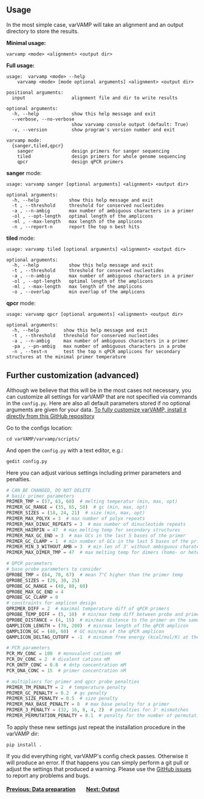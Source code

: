 ## Usage


In the most simple case, varVAMP will take an alignment and an output directory to store the results.

**Minimal usage:**

```shell
varvamp <mode> <alignment> <output dir>
```

**Full usage:**
```shell
usage: 	varvamp <mode> --help
	varvamp <mode> [mode optional arguments] <alignment> <output dir>
```

```
positional arguments:
  input                 alignment file and dir to write results

optional arguments:
  -h, --help            show this help message and exit
  --verbose, --no-verbose
                        show varvamp console output (default: True)
  -v, --version         show program's version number and exit

varvamp mode:
  {sanger,tiled,qpcr}
    sanger              design primers for sanger sequencing
    tiled               design primers for whole genome sequencing
    qpcr                design qPCR primers

```
**sanger** mode:
```shell
usage: varvamp sanger [optional arguments] <alignment> <output dir>
```
```
optional arguments:
  -h, --help           show this help message and exit
  -t , --threshold     threshold for conserved nucleotides
  -a , --n-ambig       max number of ambiguous characters in a primer
  -ol , --opt-length   optimal length of the amplicons
  -ml , --max-length   max length of the amplicons
  -n , --report-n      report the top n best hits
```
**tiled** mode:
```shell
usage: varvamp tiled [optional arguments] <alignment> <output dir>
```
```
optional arguments:
  -h, --help           show this help message and exit
  -t , --threshold     threshold for conserved nucleotides
  -a , --n-ambig       max number of ambiguous characters in a primer
  -ol , --opt-length   optimal length of the amplicons
  -ml , --max-length   max length of the amplicons
  -o , --overlap       min overlap of the amplicons
```
**qpcr** mode:
```shell
usage: varvamp qpcr [optional arguments] <alignment> <output dir>
```
```
optional arguments:
  -h, --help         show this help message and exit
  -t , --threshold   threshold for conserved nucleotides
  -a , --n-ambig     max number of ambiguous characters in a primer
  -pa , --pn-ambig   max number of ambiguous characters in a probe
  -n , --test-n      test the top n qPCR amplicons for secondary structures at the minimal primer temperature
```

## Further customization (advanced)

Although we believe that this will be in the most cases not necessary, you can customize all settings for varVAMP that are not specified via commands in the `config.py`. Here are also all default parameters stored if no optional arguments are given for your data. [To fully customize varVAMP, install it directly from this GitHub repository](./installation.md)

Go to the configs location:
```shell
cd varVAMP/varvamp/scripts/
```
And open the `config.py` with a text editor, e.g.:
```shell
gedit config.py
```
Here you can adjust various settings including primer parameters and penalties.

```python
# CAN BE CHANGED, DO NOT DELETE
# basic primer parameters
PRIMER_TMP = (57, 63, 60)  # melting temperatur (min, max, opt)
PRIMER_GC_RANGE = (35, 65, 50)  # gc (min, max, opt)
PRIMER_SIZES = (18, 24, 21)  # size (min, max, opt)
PRIMER_MAX_POLYX = 3  # max number of polyx repeats
PRIMER_MAX_DINUC_REPEATS = 3  # max number of dinucleotide repeats
PRIMER_HAIRPIN = 47  # max melting temp for secondary structures
PRIMER_MAX_GC_END = 3  # max GCs in the last 5 bases of the primer
PRIMER_GC_CLAMP = 1  # min number of GCs in the last 5 bases of the primer
PRIMER_MIN_3_WITHOUT_AMB = 3  # min len of 3' without ambiguous charaters
PRIMER_MAX_DIMER_TMP = 47  # max melting temp for dimers (homo- or heterodimers)

# QPCR parameters
# base probe parameters to consider
QPROBE_TMP = (64, 70, 67)  # mean 7°C higher than the primer temp
QPROBE_SIZES = (20, 30, 25)
QPROBE_GC_RANGE = (40, 80, 60)
QPROBE_MAX_GC_END = 4
QPROBE_GC_CLAMP = 0
# constraints for amplicon design
QPRIMER_DIFF = 2  # maximal temperature diff of qPCR primers
QPROBE_TEMP_DIFF = (5, 10)  # min/max temp diff between probe and primers
QPROBE_DISTANCE = (4, 15)  # min/max distance to the primer on the same strand
QAMPLICON_LENGTH = (70, 200)  # min/max length of the qPCR amplicon
QAMPLICON_GC = (40, 60)  # GC min/max of the qPCR amplicon
QAMPLICON_DELTAG_CUTOFF = -1  # minimum free energy (kcal/mol/K) at the lowest primer temp

# PCR parameters
PCR_MV_CONC = 100  # monovalent cations mM
PCR_DV_CONC = 2  # divalent cations mM
PCR_DNTP_CONC = 0.8  # dntp concentration mM
PCR_DNA_CONC = 15  # primer concentration nM

# multipliers for primer and qpcr probe penalties
PRIMER_TM_PENALTY = 2  # temperature penalty
PRIMER_GC_PENALTY = 0.2  # gc penalty
PRIMER_SIZE_PENALTY = 0.5  # size penalty
PRIMER_MAX_BASE_PENALTY = 8  # max base penalty for a primer
PRIMER_3_PENALTY = (32, 16, 8, 4, 2)  # penalties for 3' mismatches
PRIMER_PERMUTATION_PENALTY = 0.1  # penalty for the number of permutations

```
To apply these new settings just repeat the installation procedure in the varVAMP dir:
```shell
pip install .
```
If you did everything right, varVAMP's config check passes. Otherwise it will produce an error. If that happens you can simply perform a git pull or adjust the settings that produced a warning. Please use the [GitHub issues](https://github.com/jonas-fuchs/varVAMP/issues) to report any problems and bugs.

#### [Previous: Data preparation](./preparing_the_data.md)&emsp;&emsp;[Next: Output](./output.md)
